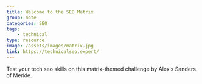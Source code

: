 ```yaml
---
title: Welcome to the SEO Matrix
group: note
categories: SEO
tags:
    - technical
type: resource
image: /assets/images/matrix.jpg
link: https://technicalseo.expert/
---
```

Test your tech seo skills on this matrix-themed challenge by Alexis Sanders of Merkle.
